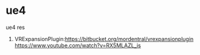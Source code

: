 # ue4
ue4 res

1. VRExpansionPlugin:https://bitbucket.org/mordentral/vrexpansionplugin
                     https://www.youtube.com/watch?v=RX5MLAZL_is
